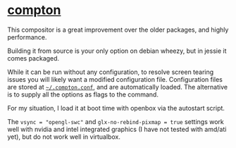 
# [compton](https://github.com/chjj/compton)

This compositor is a great improvement over the older packages, and highly performance.

Building it from source is your only option on debian wheezy, but in jessie it comes packaged.

While it can be run without any configuration, to resolve screen tearing issues you will likely want a modified configuration file.  Configuration files are stored at [`~/.compton.conf`](../data/etc/skel/.compton.conf), and are automatically loaded.  The alternative is to supply all the options as flags to the command.

For my situation, I load it at boot time with openbox via the autostart script.

The `vsync = "opengl-swc"` and `glx-no-rebind-pixmap = true` settings work well with nvidia and intel integrated graphics (I have not tested with amd/ati yet), but do not work well in virtualbox.
